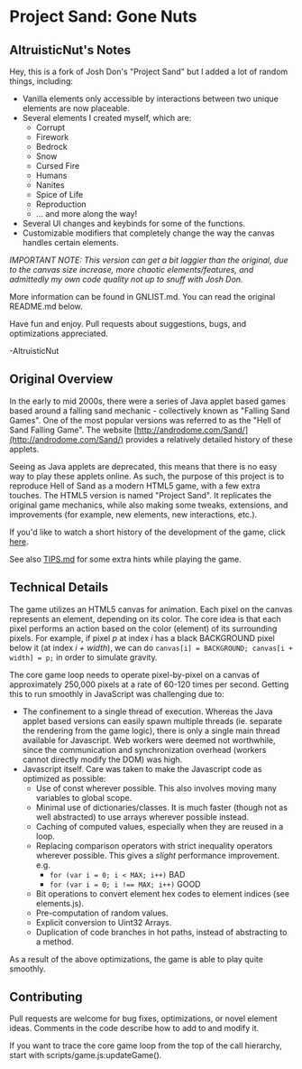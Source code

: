 # Project Sand: Gone Nuts

AltruisticNut's Notes
---------------------

Hey, this is a fork of Josh Don's "Project Sand" but I added a lot of random things, including:

+ Vanilla elements only accessible by interactions between two unique elements are now placeable.
+ Several elements I created myself, which are:
  + Corrupt
  + Firework
  + Bedrock
  + Snow
  + Cursed Fire
  + Humans
  + Nanites
  + Spice of Life
  + Reproduction
  + ... and more along the way!
+ Several UI changes and keybinds for some of the functions.
+ Customizable modifiers that completely change the way the canvas handles certain elements.

*IMPORTANT NOTE: This version can get a bit laggier than the original, due to the canvas size increase, more chaotic elements/features, and admittedly my own code quality not up to snuff with Josh Don.*

More information can be found in GNLIST.md. You can read the original README.md below.

Have fun and enjoy. Pull requests about suggestions, bugs, and optimizations appreciated.

-AltruisticNut

Original Overview
-----------------

In the early to mid 2000s, there were a series of Java applet based games based around a falling sand mechanic - collectively known as "Falling Sand Games". One of the most popular versions was referred to as the "Hell of Sand Falling Game". The website [http://androdome.com/Sand/](http://androdome.com/Sand/) provides a relatively detailed history of these applets.

Seeing as Java applets are deprecated, this means that there is no easy way to play these applets online. As such, the purpose of this project is to reproduce Hell of Sand as a modern HTML5 game, with a few extra touches. The HTML5 version is named "Project Sand".  It replicates the original game mechanics, while also making some tweaks, extensions, and improvements (for example, new elements, new interactions, etc.).

If you'd like to watch a short history of the development of the game, click [here](https://youtu.be/8J9ljXbWR8k).

See also [TIPS.md](TIPS.md) for some extra hints while playing the game.

Technical Details
-----------------

The game utilizes an HTML5 canvas for animation. Each pixel on the canvas represents an element, depending on its color. The core idea is that each pixel performs an action based on the color (element) of its surrounding pixels. For example, if pixel *p* at index *i* has a black BACKGROUND pixel below it (at index *i + width*), we can do `canvas[i] = BACKGROUND; canvas[i + width] = p;` in order to simulate gravity.

The core game loop needs to operate pixel-by-pixel on a canvas of approximately 250,000 pixels at a rate of 60-120 times per second. Getting this to run smoothly in JavaScript was challenging due to:
+ The confinement to a single thread of execution. Whereas the Java applet based versions can easily spawn multiple threads (ie. separate the rendering from the game logic), there is only a single main thread available for Javascript. Web workers were deemed not worthwhile, since the communication and synchronization overhead (workers cannot directly modify the DOM) was high.
+ Javascript itself. Care was taken to make the Javascript code as optimized as possible:
  + Use of const wherever possible. This also involves moving many variables to global scope.
  + Minimal use of dictionaries/classes. It is much faster (though not as well abstracted) to use arrays wherever possible instead.
  + Caching of computed values, especially when they are reused in a loop.
  + Replacing comparison operators with strict inequality operators wherever possible. This gives a *slight* performance improvement. e.g.
    + `for (var i = 0; i < MAX; i++)` BAD
    + `for (var i = 0; i !== MAX; i++)` GOOD
  + Bit operations to convert element hex codes to element indices (see elements.js).
  + Pre-computation of random values.
  + Explicit conversion to Uint32 Arrays.
  + Duplication of code branches in hot paths, instead of abstracting to a method.

As a result of the above optimizations, the game is able to play quite smoothly.

Contributing
------------
Pull requests are welcome for bug fixes, optimizations, or novel element ideas. Comments in the code describe how to add to and modify it.

If you want to trace the core game loop from the top of the call hierarchy, start with scripts/game.js:updateGame().